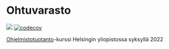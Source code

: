 # Ohtuvarasto

![](https://github.com/PyryL/ohtuvarasto/workflows/CI/badge.svg)
[![codecov](https://codecov.io/gh/PyryL/ohtuvarasto/branch/main/graph/badge.svg?token=8IZ5JV9VWW)](https://codecov.io/gh/PyryL/ohtuvarasto)

[Ohjelmistotuotanto](https://ohjelmistotuotanto-hy.github.io)-kurssi Helsingin yliopistossa syksyllä 2022
